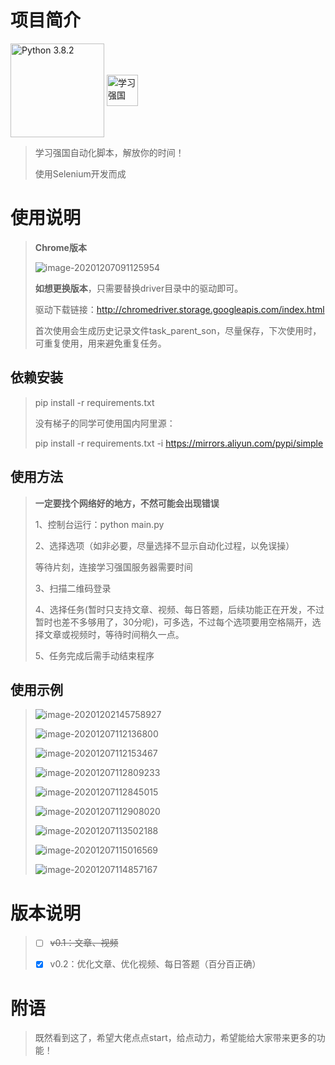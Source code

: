 # 项目简介

<img src="https://www.python.org/static/img/python-logo@2x.png" width=150px hegiht=150px align=center title="Python 3.8.2" href="https://www.python.org/ftp/python/3.8.2/python-3.8.2-amd64.exe">  <img src="https://www.xuexi.cn/favicon.ico" width=50px hegiht=50px align=center title="学习强国" href="https://www.xuexi.cn/">

> 学习强国自动化脚本，解放你的时间！
>
> 使用Selenium开发而成

# 使用说明

> **Chrome版本**
>
> ![image-20201207091125954](https://gitee.com/lisztomania/Figure-bed/raw/master/img/image-20201207091125954.png)
>
> **如想更换版本**，只需要替换driver目录中的驱动即可。
>
> 驱动下载链接：http://chromedriver.storage.googleapis.com/index.html
>
> 首次使用会生成历史记录文件task_parent_son，尽量保存，下次使用时，可重复使用，用来避免重复任务。

## 依赖安装

> pip install -r requirements.txt
>
> 没有梯子的同学可使用国内阿里源：
>
> pip install -r requirements.txt -i https://mirrors.aliyun.com/pypi/simple

## 使用方法

> **一定要找个网络好的地方，不然可能会出现错误**
>
> 1、控制台运行：python main.py
>
> 2、选择选项（如非必要，尽量选择不显示自动化过程，以免误操）
>
> 等待片刻，连接学习强国服务器需要时间
>
> 3、扫描二维码登录
>
> 4、选择任务(暂时只支持文章、视频、每日答题，后续功能正在开发，不过暂时也差不多够用了，30分呢)，可多选，不过每个选项要用空格隔开，选择文章或视频时，等待时间稍久一点。
>
> 5、任务完成后需手动结束程序

## 使用示例

> ![image-20201202145758927](https://gitee.com/lisztomania/Figure-bed/raw/master/img/image-20201202145758927.png)
>
> ![image-20201207112136800](https://gitee.com/lisztomania/Figure-bed/raw/master/img/image-20201207112136800.png)
>
> ![image-20201207112153467](https://gitee.com/lisztomania/Figure-bed/raw/master/img/image-20201207112153467.png)
>
> ![image-20201207112809233](https://gitee.com/lisztomania/Figure-bed/raw/master/img/image-20201207112809233.png)
>
> ![image-20201207112845015](https://gitee.com/lisztomania/Figure-bed/raw/master/img/image-20201207112845015.png)
>
> ![image-20201207112908020](https://gitee.com/lisztomania/Figure-bed/raw/master/img/image-20201207112908020.png)
>
> ![image-20201207113502188](https://gitee.com/lisztomania/Figure-bed/raw/master/img/image-20201207113502188.png)
>
> ![image-20201207115016569](https://gitee.com/lisztomania/Figure-bed/raw/master/img/image-20201207115016569.png)
>
> ![image-20201207114857167](https://gitee.com/lisztomania/Figure-bed/raw/master/img/image-20201207114857167.png)

# 版本说明

> - [ ] ~~v0.1：文章、视频~~
>
> - [x] v0.2：优化文章、优化视频、每日答题（百分百正确）

# 附语

> 既然看到这了，希望大佬点点start，给点动力，希望能给大家带来更多的功能！

